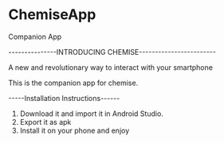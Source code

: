 # ChemiseApp
Companion App

---------------INTRODUCING CHEMISE------------------------

A new and revolutionary way to interact with your smartphone


This is the companion app for chemise.

-----Installation Instructions------
1) Download it and import it in Android Studio.
2) Export it as apk
3) Install it on your phone and enjoy
